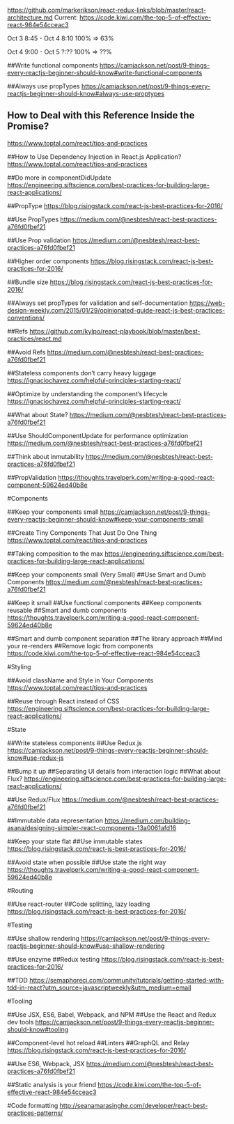 https://github.com/markerikson/react-redux-links/blob/master/react-architecture.md
Current:
https://code.kiwi.com/the-top-5-of-effective-react-984e54cceac3

Oct 3 8:45 - Oct 4 8:10 
100% => 63%

Oct 4 9:00 - Oct 5 ?:??
100% => ??%

##Write functional components
https://camjackson.net/post/9-things-every-reactjs-beginner-should-know#write-functional-components

##Always use propTypes
https://camjackson.net/post/9-things-every-reactjs-beginner-should-know#always-use-proptypes

## How to Deal with this Reference Inside the Promise?
https://www.toptal.com/react/tips-and-practices

##How to Use Dependency Injection in React.js Application?
https://www.toptal.com/react/tips-and-practices

##Do more in componentDidUpdate
https://engineering.siftscience.com/best-practices-for-building-large-react-applications/

##PropType
https://blog.risingstack.com/react-js-best-practices-for-2016/

##Use PropTypes
https://medium.com/@nesbtesh/react-best-practices-a76fd0fbef21

##Use Prop validation
https://medium.com/@nesbtesh/react-best-practices-a76fd0fbef21

##Higher order components
https://blog.risingstack.com/react-js-best-practices-for-2016/

##Bundle size
https://blog.risingstack.com/react-js-best-practices-for-2016/

##Always set propTypes for validation and self-documentation
https://web-design-weekly.com/2015/01/29/opinionated-guide-react-js-best-practices-conventions/

##Refs
https://github.com/kylpo/react-playbook/blob/master/best-practices/react.md

##Avoid Refs
https://medium.com/@nesbtesh/react-best-practices-a76fd0fbef21

##Stateless components don’t carry heavy luggage
https://ignaciochavez.com/helpful-principles-starting-react/

##Optimize by understanding the component’s lifecycle
https://ignaciochavez.com/helpful-principles-starting-react/

##What about State?
https://medium.com/@nesbtesh/react-best-practices-a76fd0fbef21

##Use ShouldComponentUpdate for performance optimization
https://medium.com/@nesbtesh/react-best-practices-a76fd0fbef21

##Think about inmutability
https://medium.com/@nesbtesh/react-best-practices-a76fd0fbef21

##PropValidation
https://thoughts.travelperk.com/writing-a-good-react-component-59624ed40b8e



#Components

##Keep your components small
https://camjackson.net/post/9-things-every-reactjs-beginner-should-know#keep-your-components-small

##Create Tiny Components That Just Do One Thing
https://www.toptal.com/react/tips-and-practices

##Taking composition to the max
https://engineering.siftscience.com/best-practices-for-building-large-react-applications/

##Keep your components small (Very Small)
##Use Smart and Dumb Components
https://medium.com/@nesbtesh/react-best-practices-a76fd0fbef21

##Keep it small
##Use functional components
##Keep components reusable
##Smart and dumb components
https://thoughts.travelperk.com/writing-a-good-react-component-59624ed40b8e

##Smart and dumb component separation
##The library approach
##Mind your re-renders
##Remove logic from components
https://code.kiwi.com/the-top-5-of-effective-react-984e54cceac3



#Styling

##Avoid className and Style in Your Components
https://www.toptal.com/react/tips-and-practices

##Reuse through React instead of CSS
https://engineering.siftscience.com/best-practices-for-building-large-react-applications/



#State

##Write stateless components
##Use Redux.js
https://camjackson.net/post/9-things-every-reactjs-beginner-should-know#use-redux-js

##Bump it up
##Separating UI details from interaction logic
##What about Flux?
https://engineering.siftscience.com/best-practices-for-building-large-react-applications/

##Use Redux/Flux
https://medium.com/@nesbtesh/react-best-practices-a76fd0fbef21

##Immutable data representation
https://medium.com/building-asana/designing-simpler-react-components-13a0061afd16

##Keep your state flat
##Use immutable states
https://blog.risingstack.com/react-js-best-practices-for-2016/

##Avoid state when possible
##Use state the right way
https://thoughts.travelperk.com/writing-a-good-react-component-59624ed40b8e



#Routing

##Use react-router
##Code splitting, lazy loading
https://blog.risingstack.com/react-js-best-practices-for-2016/



#Testing

##Use shallow rendering
https://camjackson.net/post/9-things-every-reactjs-beginner-should-know#use-shallow-rendering

##Use enzyme
##Redux testing
https://blog.risingstack.com/react-js-best-practices-for-2016/

##TDD
https://semaphoreci.com/community/tutorials/getting-started-with-tdd-in-react?utm_source=javascriptweekly&utm_medium=email



#Tooling

##Use JSX, ES6, Babel, Webpack, and NPM
##Use the React and Redux dev tools
https://camjackson.net/post/9-things-every-reactjs-beginner-should-know#tooling

##Component-level hot reload
##Linters
##GraphQL and Relay
https://blog.risingstack.com/react-js-best-practices-for-2016/

##Use ES6, Webpack, JSX
https://medium.com/@nesbtesh/react-best-practices-a76fd0fbef21

##Static analysis is your friend
https://code.kiwi.com/the-top-5-of-effective-react-984e54cceac3



#Code formatting
http://seanamarasinghe.com/developer/react-best-practices-patterns/